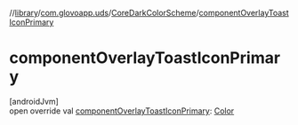 //[library](../../../index.md)/[com.glovoapp.uds](../index.md)/[CoreDarkColorScheme](index.md)/[componentOverlayToastIconPrimary](component-overlay-toast-icon-primary.md)

# componentOverlayToastIconPrimary

[androidJvm]\
open override val [componentOverlayToastIconPrimary](component-overlay-toast-icon-primary.md): [Color](https://developer.android.com/reference/kotlin/androidx/compose/ui/graphics/Color.html)
